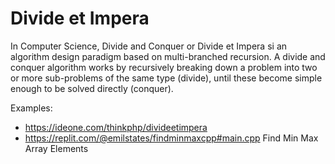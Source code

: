 # Divide et Impera

  In Computer Science, Divide and Conquer or Divide et Impera si an algorithm design paradigm based on multi-branched recursion.
  A divide and conquer algorithm works by recursively breaking down a problem into two or more sub-problems of the same type (divide),
  until these become simple enough to be solved directly (conquer).
  
  Examples:
  
  * https://ideone.com/thinkphp/divideetimpera
  * https://replit.com/@emilstates/findminmaxcpp#main.cpp Find Min Max Array Elements
